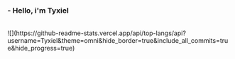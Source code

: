 ### - Hello, i'm Tyxiel
<br>
![](https://github-readme-stats.vercel.app/api/top-langs/api?username=Tyxiel&theme=omni&hide_border=true&include_all_commits=true&hide_progress=true)
